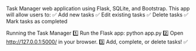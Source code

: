 Task Manager web application using Flask, SQLite, and Bootstrap. This app will allow users to:
✅ Add new tasks
✅ Edit existing tasks
✅ Delete tasks
✅ Mark tasks as completed

Running the Task Manager
1️⃣ Run the Flask app:
python app.py
2️⃣ Open http://127.0.0.1:5000/ in your browser.
3️⃣ Add, complete, or delete tasks! ✅
